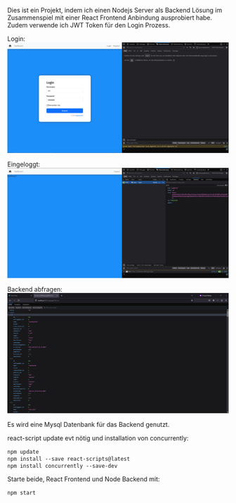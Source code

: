 
Dies ist ein Projekt, indem ich einen Nodejs Server als Backend Lösung im Zusammenspiel mit einer React Frontend Anbindung ausprobiert habe. Zudem verwende ich JWT Token für den Login Prozess.

Login:
![Alt text](/img/login.png)

Eingeloggt:
![Alt text](/img/loggedin.png)

Backend abfragen:
![Alt text](/img/platinen.png)


Es wird eine Mysql Datenbank für das Backend genutzt.

react-script update evt nötig und installation von concurrently:
```  
npm update
npm install --save react-scripts@latest
npm install concurrently --save-dev
```

Starte beide, React Frontend und Node Backend mit:
```  
npm start
```



